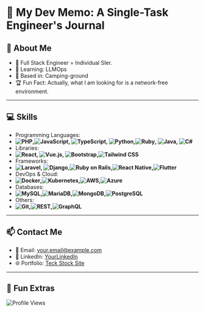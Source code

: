 # 📘 My Dev Memo: A Single-Task Engineer's Journal  

## 🚀 About Me
- 🔭 Full Stack Engineer = Individual SIer.
- 🌱 Learning: LLMOps
- 📍 Based in: Camping-ground
- 🏆 Fun Fact: Actually, what I am looking for is a network-free environment.

---

## 💻 Skills
- Programming Languages:
- **![PHP](https://img.shields.io/badge/PHP-777BB4?style=for-the-badge&logo=php&logoColor=white),![JavaScript](https://img.shields.io/badge/JavaScript-F7DF1E?style=for-the-badge&logo=javascript&logoColor=black), ![TypeScript](https://img.shields.io/badge/TypeScript-3178C6?style=for-the-badge&logo=typescript&logoColor=white), ![Python](https://img.shields.io/badge/Python-3776AB?style=for-the-badge&logo=python&logoColor=white),![Ruby](https://img.shields.io/badge/Ruby-CC342D?style=for-the-badge&logo=ruby&logoColor=white), ![Java](https://img.shields.io/badge/Java-007396?style=for-the-badge&logo=java&logoColor=white), ![C#](https://img.shields.io/badge/C%23-239120?style=for-the-badge&logo=c-sharp&logoColor=white)**  
- Libraries:
- **![React](https://img.shields.io/badge/React-20232A?style=for-the-badge&logo=react&logoColor=61DAFB), ![Vue.js](https://img.shields.io/badge/Vue.js-35495E?style=for-the-badge&logo=vue.js&logoColor=4FC08D), ![Bootstrap](https://img.shields.io/badge/Bootstrap-7952B3?style=for-the-badge&logo=bootstrap&logoColor=white),![Tailwind CSS](https://img.shields.io/badge/Tailwind%20CSS-38B2AC?style=for-the-badge&logo=tailwind-css&logoColor=white)**
- Frameworks:
- **![Laravel](https://img.shields.io/badge/Laravel-FF2D20?style=for-the-badge&logo=laravel&logoColor=white), ![Django](https://img.shields.io/badge/Django-092E20?style=for-the-badge&logo=django&logoColor=white),![Ruby on Rails](https://img.shields.io/badge/Ruby%20on%20Rails-CC0000?style=for-the-badge&logo=ruby-on-rails&logoColor=white),![React Native](https://img.shields.io/badge/React%20Native-20232A?style=for-the-badge&logo=react&logoColor=61DAFB),![Flutter](https://img.shields.io/badge/Flutter-02569B?style=for-the-badge&logo=flutter&logoColor=white)**
- DevOps & Cloud:
- **![Docker](https://img.shields.io/badge/Docker-2496ED?style=for-the-badge&logo=docker&logoColor=white),![Kubernetes](https://img.shields.io/badge/Kubernetes-326CE5?style=for-the-badge&logo=kubernetes&logoColor=white),![AWS](https://img.shields.io/badge/AWS-232F3E?style=for-the-badge&logo=amazon-aws&logoColor=white),![Azure](https://img.shields.io/badge/Azure-0078D7?style=for-the-badge&logo=microsoft-azure&logoColor=white)**  
- Databases:
- **![MySQL](https://img.shields.io/badge/MySQL-4479A1?style=for-the-badge&logo=mysql&logoColor=white),![MariaDB](https://img.shields.io/badge/MariaDB-003545?style=for-the-badge&logo=mariadb&logoColor=white),![MongoDB](https://img.shields.io/badge/MongoDB-47A248?style=for-the-badge&logo=mongodb&logoColor=white),![PostgreSQL](https://img.shields.io/badge/PostgreSQL-336791?style=for-the-badge&logo=postgresql&logoColor=white)**  
- Others:
- **![Git](https://img.shields.io/badge/Git-F05032?style=for-the-badge&logo=git&logoColor=white),![REST](https://img.shields.io/badge/REST-25D366?style=for-the-badge&logo=rest&logoColor=white),![GraphQL](https://img.shields.io/badge/GraphQL-E10098?style=for-the-badge&logo=graphql&logoColor=white)**

---

## 📫 Contact Me
- 📧 Email: your.email@example.com  
- 💼 LinkedIn: [YourLinkedIn](https://linkedin.com/in/yourusername)  
- 🌐 Portfolio: [Teck Stock Site](https://makoto-kamimura.com/)

---

## 🎨 Fun Extras
![Profile Views](https://komarev.com/ghpvc/?username=YourUsername&color=brightgreen)

